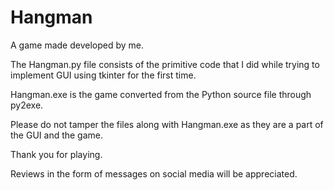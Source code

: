# Hangman
A game made developed by me.

The Hangman.py file consists of the primitive code that I did while trying to implement GUI using tkinter 
for the first time.

Hangman.exe is the game converted from the Python source file through py2exe.

Please do not tamper the files along with Hangman.exe as they are a part of the GUI and the game.

Thank you for playing.

Reviews in the form of messages on social media will be appreciated.
